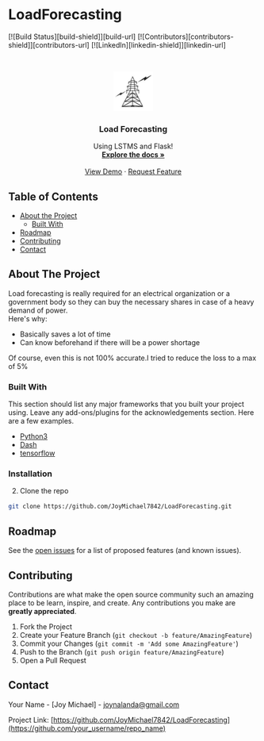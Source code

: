 # LoadForecasting
<!--
*** Thanks for checking out this README Template. If you have a suggestion that would
*** make this better please fork the repo and create a pull request or simple open
*** an issue with the tag "enhancement".
*** Thanks again! Now go create something AMAZING! :D
-->





<!-- PROJECT SHIELDS -->
<!--
*** I'm using markdown "reference style" links for readability.
*** Reference links are enclosed in brackets [ ] instead of parentheses ( ).
*** See the bottom of this document for the declaration of the reference variables
*** for build-url, contributors-url, etc. This is an optional, concise syntax you may use.
*** https://www.markdownguide.org/basic-syntax/#reference-style-links
-->
[![Build Status][build-shield]][build-url]
[![Contributors][contributors-shield]][contributors-url]
[![LinkedIn][linkedin-shield]][linkedin-url]



<!-- PROJECT LOGO -->
<br />
<p align="center">
  <a href="https://github.com/JoyMichael7842/LoadForecasting">
    <img src="logo.jpg" alt="Logo" width="80" height="80">
  </a>

  <h3 align="center">Load Forecasting</h3>

  <p align="center">
    Using LSTMS and Flask!
    <br />
    <a href="https://github.com/othneildrew/Best-README-Template"><strong>Explore the docs »</strong></a>
    <br />
    <br />
    <a href="https://github.com/JoyMichael7842/LoadForecasting">View Demo</a>
    ·
    <a href=""https://github.com/JoyMichael7842/LoadForecasting"/issues">Request Feature</a>
  </p>
</p>



<!-- TABLE OF CONTENTS -->
## Table of Contents

* [About the Project](#about-the-project)
  * [Built With](#built-with)
* [Roadmap](#roadmap)
* [Contributing](#contributing)
* [Contact](#contact)




<!-- ABOUT THE PROJECT -->
## About The Project

Load forecasting is really required for an electrical organization or a government body so they can buy the necessary shares in case of a heavy demand of power.  
Here's why:
* Basically saves a lot of time  
* Can know beforehand if there will be a power shortage 

Of course, even this is not 100% accurate.I tried to reduce the loss to a max of 5%


### Built With
This section should list any major frameworks that you built your project using. Leave any add-ons/plugins for the acknowledgements section. Here are a few examples.
* [Python3](https://www.python.org)
* [Dash](https://plot.ly/dash)
* [tensorflow](https://www.tensorflow.org)





### Installation

2. Clone the repo
```sh
git clone https://github.com/JoyMichael7842/LoadForecasting.git
```


<!-- ROADMAP -->
## Roadmap

See the [open issues](https://github.com/JoyMichael7842/LoadForecasting/issues) for a list of proposed features (and known issues).



<!-- CONTRIBUTING -->
## Contributing

Contributions are what make the open source community such an amazing place to be learn, inspire, and create. Any contributions you make are **greatly appreciated**.

1. Fork the Project
2. Create your Feature Branch (`git checkout -b feature/AmazingFeature`)
3. Commit your Changes (`git commit -m 'Add some AmazingFeature'`)
4. Push to the Branch (`git push origin feature/AmazingFeature`)
5. Open a Pull Request



<!-- CONTACT -->
## Contact

Your Name - [Joy Michael] - joynalanda@gmail.com

Project Link: [https://github.com/JoyMichael7842/LoadForecasting](https://github.com/your_username/repo_name)



